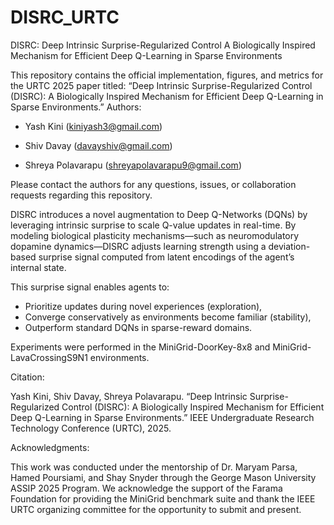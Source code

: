 # DISRC_URTC
DISRC: Deep Intrinsic Surprise-Regularized Control
A Biologically Inspired Mechanism for Efficient Deep Q-Learning in Sparse Environments

This repository contains the official implementation, figures, and metrics for the URTC 2025 paper titled:
“Deep Intrinsic Surprise-Regularized Control (DISRC): A Biologically Inspired Mechanism for Efficient Deep Q-Learning in Sparse Environments.”
Authors:

- Yash Kini (kiniyash3@gmail.com)

- Shiv Davay (davayshiv@gmail.com)

- Shreya Polavarapu (shreyapolavarapu9@gmail.com)

Please contact the authors for any questions, issues, or collaboration requests regarding this repository.

DISRC introduces a novel augmentation to Deep Q-Networks (DQNs) by leveraging intrinsic surprise to scale Q-value updates in real-time. By modeling biological plasticity mechanisms—such as neuromodulatory dopamine dynamics—DISRC adjusts learning strength using a deviation-based surprise signal computed from latent encodings of the agent’s internal state.

This surprise signal enables agents to:

  - Prioritize updates during novel experiences (exploration),
  - Converge conservatively as environments become familiar (stability),
  - Outperform standard DQNs in sparse-reward domains.

Experiments were performed in the MiniGrid-DoorKey-8x8 and MiniGrid-LavaCrossingS9N1 environments.

Citation:

Yash Kini, Shiv Davay, Shreya Polavarapu. 
“Deep Intrinsic Surprise-Regularized Control (DISRC): A Biologically Inspired Mechanism for Efficient Deep Q-Learning in Sparse Environments.” 
IEEE Undergraduate Research Technology Conference (URTC), 2025.

Acknowledgments:

This work was conducted under the mentorship of Dr. Maryam Parsa, Hamed Poursiami, and Shay Snyder through the George Mason University ASSIP 2025 Program.
We acknowledge the support of the Farama Foundation for providing the MiniGrid benchmark suite and thank the IEEE URTC organizing committee for the opportunity to submit and present.

